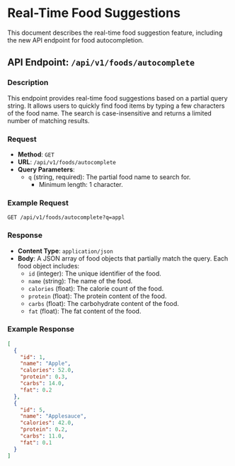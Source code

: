 # Real-Time Food Suggestions

This document describes the real-time food suggestion feature, including the new API endpoint for food autocompletion.

## API Endpoint: `/api/v1/foods/autocomplete`

### Description
This endpoint provides real-time food suggestions based on a partial query string. It allows users to quickly find food items by typing a few characters of the food name. The search is case-insensitive and returns a limited number of matching results.

### Request
- **Method**: `GET`
- **URL**: `/api/v1/foods/autocomplete`
- **Query Parameters**:
    - `q` (string, required): The partial food name to search for.
      - Minimum length: 1 character.

### Example Request
```
GET /api/v1/foods/autocomplete?q=appl
```

### Response
- **Content Type**: `application/json`
- **Body**: A JSON array of food objects that partially match the query. Each food object includes:
    - `id` (integer): The unique identifier of the food.
    - `name` (string): The name of the food.
    - `calories` (float): The calorie count of the food.
    - `protein` (float): The protein content of the food.
    - `carbs` (float): The carbohydrate content of the food.
    - `fat` (float): The fat content of the food.

### Example Response
```json
[
  {
    "id": 1,
    "name": "Apple",
    "calories": 52.0,
    "protein": 0.3,
    "carbs": 14.0,
    "fat": 0.2
  },
  {
    "id": 5,
    "name": "Applesauce",
    "calories": 42.0,
    "protein": 0.2,
    "carbs": 11.0,
    "fat": 0.1
  }
]